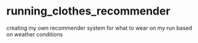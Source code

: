 # running_clothes_recommender
creating my own recommender system for what to wear on my run based on weather conditions
